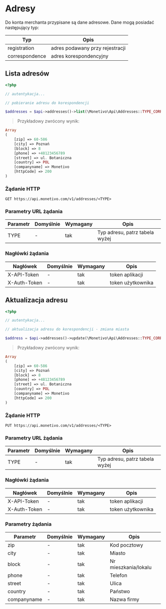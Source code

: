 # Adresy

Do konta merchanta przypisane są dane adresowe. Dane mogą posiadać następujący typ:

Typ | Opis |
--- | --- |
registration | adres podawany przy rejestracji |
correspondence | adres korespondencyjny |


## Lista adresów

```php
<?php

// autentykacja...

// pobieranie adresu do korespondencji

$addresses = $api->addresses()->list(\Monetivo\Api\Addresses::TYPE_CORRESPONDENCE);


```

> Przykładowy zwrócony wynik:

```php
Array
(
    [zip] => 60-586
    [city] => Poznań
    [block] => 8
    [phone] => +48123456789
    [street] => ul. Botaniczna
    [country] => POL
    [companyname] => Monetivo
    [httpCode] => 200
)
```

### Żądanie HTTP

`GET https://api.monetivo.com/v1/addresses/<TYPE>`

### Parametry URL żądania

Parametr | Domyślnie | Wymagany | Opis |
-------- | --------- | -------- | ---  |
TYPE | - | tak | Typ adresu, patrz tabela wyżej |

### Nagłówki żądania

Nagłówek | Domyślnie | Wymagany | Opis |
-------- | --------- | -------- | ---  |
X-API-Token | - | tak | token aplikacji
X-Auth-Token | - | tak | token użytkownika

## Aktualizacja adresu

```php
<?php

// autentykacja...

// aktualizacja adresu do korespondencji - zmiana miasta

$address = $api->addresses()->update(\Monetivo\Api\Addresses::TYPE_CORRESPONDENCE, ['city' => 'Poznań']);


```

> Przykładowy zwrócony wynik:

```php
Array
(
    [zip] => 60-586
    [city] => Poznań
    [block] => 8
    [phone] => +48123456789
    [street] => ul. Botaniczna
    [country] => POL
    [companyname] => Monetivo
    [httpCode] => 200
)
```

### Żądanie HTTP

`PUT https://api.monetivo.com/v1/addresses/<TYPE>`

### Parametry URL żądania

Parametr | Domyślnie | Wymagany | Opis |
-------- | --------- | -------- | ---  |
TYPE | - | tak | Typ adresu, patrz tabela wyżej |

### Nagłówki żądania

Nagłówek | Domyślnie | Wymagany | Opis |
-------- | --------- | -------- | ---  |
X-API-Token | - | tak | token aplikacji
X-Auth-Token | - | tak | token użytkownika

### Parametry żądania

Parametr | Domyślnie | Wymagany | Opis |
-------- | --------- | -------- | ---  |
zip | - | tak | Kod pocztowy |
city | - | tak | Miasto |
block | - | tak | Nr mieszkania/lokalu
phone | - | tak | Telefon
street | - | tak | Ulica
country | - | tak | Państwo
companyname | - | tak | Nazwa firmy
